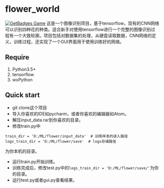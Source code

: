 # flower_world
[![GetBadges Game](https://bighansome-flower-world.getbadges.io/shield/company/bighansome-flower-world)](https://bighansome-flower-world.getbadges.io/?ref=shield-game)
这是一个图像识别项目，基于tensorflow，现有的CNN网络可以识别四种花的种类。适合新手对使用tensorflow进行一个完整的图像识别过程有一个大致轮廓。项目包括对数据集的处理，从硬盘读取数据，CNN网络的定义，训练过程，还实现了一个GUI界面用于使用训练好的网络。
## Require
1. Python3.5+
2. tensorflow
3. wxPython
## Quick start
- git clone这个项目
- 导入你喜欢的IDE如pycharm，或者你喜欢的编辑器如Atom。
- 解压input_data.rar到你喜欢的目录。
- 修改train.py中
```
train_dir = 'D:/ML/flower/input_data'  # 训练样本的读入路径
logs_train_dir = 'D:/ML/flower/save'  # logs存储路径
```
为你本机的目录。
- 运行train.py开始训练。
- 训练完成后，修改test.py中的`logs_train_dir = 'D:/ML/flower/save/'`为你的目录。
- 运行test.py或者gui.py查看结果。
